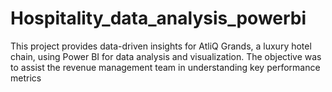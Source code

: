 # Hospitality_data_analysis_powerbi
This project provides data-driven insights for AtliQ Grands, a luxury hotel chain, using Power BI for data analysis and visualization. The objective was to assist the revenue management team in understanding key performance metrics
